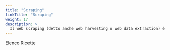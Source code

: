 ```yaml
---
title: "Scraping"
linkTitle: "Scraping"
weight: 17
description: >
  Il web scraping (detto anche web harvesting o web data extraction) è una tecnica informatica di estrazione di dati da un sito web per mezzo di programmi software. Di solito, tali programmi simulano la navigazione umana nel World Wide Web utilizzando l'Hypertext Transfer Protocol (HTTP) o attraverso browser, come Internet Explorer o Mozilla Firefox... solito in formato HTML, in metadati che possono essere memorizzati e analizzati in locale in un database. Il web harvesting è altresì affine alla web automation, che consiste nella simulazione della navigazione umana in Rete attraverso l'uso di software per computer. [Fonte](https://it.wikipedia.org/wiki/Web_scraping)
---
```


Elenco Ricette
